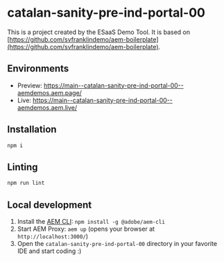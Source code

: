 # catalan-sanity-pre-ind-portal-00
This is a project created by the ESaaS Demo Tool. It is based on [https://github.com/svfranklindemo/aem-boilerplate](https://github.com/svfranklindemo/aem-boilerplate).

## Environments
- Preview: https://main--catalan-sanity-pre-ind-portal-00--aemdemos.aem.page/
- Live: https://main--catalan-sanity-pre-ind-portal-00--aemdemos.aem.live/

## Installation

```sh
npm i
```

## Linting

```sh
npm run lint
```

## Local development

1. Install the [AEM CLI](https://github.com/adobe/helix-cli): `npm install -g @adobe/aem-cli`
1. Start AEM Proxy: `aem up` (opens your browser at `http://localhost:3000/`)
1. Open the `catalan-sanity-pre-ind-portal-00` directory in your favorite IDE and start coding :)
